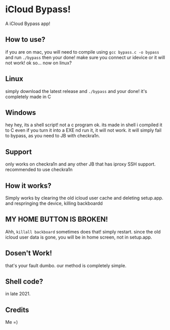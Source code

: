 # iCloud Bypass!
A iCloud Bypass app!
## How to use?
if you are on mac, you will need to compile using `gcc bypass.c -o bypass` and run `./bypass` then your done! make sure you connect ur idevice or it will
not work!
ok so... now on linux?
## Linux
simply download the latest release and `./bypass` and your done! 
it's completely made in C
## Windows
hey hey, its a shell script! not a c program ok. its made in shell i compiled it to C
even if you turn it into a EXE nd run it, it will not work. it will simply fail to bypass, as you need to JB with checkra1n.


## Support
only works on checkra1n and any other JB that has iproxy SSH support.
recommended to use checkra1n

## How it works?
Simply works by clearing the old icloud user cache and deleting setup.app.
and respringing the device, killing backboardd

## MY HOME BUTTON IS BROKEN!
Ahh, `killall backboard` sometimes does that! simply restart.
since the old icloud user data is gone, you will be in home screen, not in setup.app.

## Dosen't Work!
that's your fault dumbo.
our method is completely simple.

## Shell code?
in late 2021.

## Credits
Me =)
